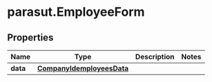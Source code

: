 # parasut.EmployeeForm

## Properties
Name | Type | Description | Notes
------------ | ------------- | ------------- | -------------
**data** | [**CompanyIdemployeesData**](CompanyIdemployeesData.md) |  | 


